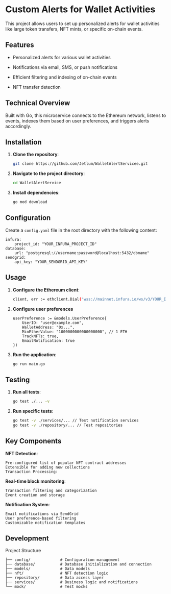 

# Custom Alerts for Wallet Activities

  

This project allows users to set up personalized alerts for wallet activities like large token transfers, NFT mints, or specific on-chain events.

  

## Features

  

- Personalized alerts for various wallet activities

- Notifications via email, SMS, or push notifications

- Efficient filtering and indexing of on-chain events

- NFT transfer detection

  

## Technical Overview

  

Built with Go, this microservice connects to the Ethereum network, listens to events, indexes them based on user preferences, and triggers alerts accordingly.

  

## Installation

  

1.  **Clone the repository**:

	```sh
	git clone https://github.com/Jetlum/WalletAlertServicee.git
2.  **Navigate to the project directory**:
	```sh
	cd WalletAlertService
3.  **Install dependencies**:
	```sh
	go mod download
## Configuration

Create a `config.yaml` file in the root directory with the following content:

	infura:
		project_id: "YOUR_INFURA_PROJECT_ID"
	database:
		url: "postgresql://username:password@localhost:5432/dbname"
	sendgrid:
		api_key: "YOUR_SENDGRID_API_KEY"

## Usage

  

1.  **Configure the Ethereum client**:

	```sh
	client, err := ethclient.Dial("wss://mainnet.infura.io/ws/v3/YOUR_INFURA_PROJECT_ID")
2.	**Configure user preferences**

		userPreference := &models.UserPreference{
			UserID: "user@example.com",
			WalletAddress: "0x...",
		    MinEtherValue: "1000000000000000000", // 1 ETH
		    TrackNFTs: true,
		    EmailNotification: true
		})
 
3.  **Run the application**:
	```sh
	go run main.go
## Testing

1.  **Run all tests**:

	```sh
	go test ./... -v
2.  **Run specific tests**:

	```sh
	go test -v ./services/... // Test notification services
	go test -v ./repository/... // Test repositories
## Key Components

**NFT Detection**:

	Pre-configured list of popular NFT contract addresses
	Extensible for adding new collections
	Transaction Processing:

**Real-time block monitoring**:

	Transaction filtering and categorization
	Event creation and storage
 
**Notification System**:

	Email notifications via SendGrid
	User preference-based filtering
	Customizable notification templates

## Development
Project Structure

	├── config/         	# Configuration management
	├── database/       	# Database initialization and connection
	├── models/         	# Data models
	├── nft/           		# NFT detection logic
	├── repository/    		# Data access layer
	├── services/      		# Business logic and notifications
	└── mock/          		# Test mocks